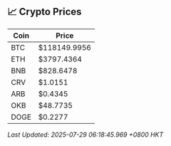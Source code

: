 ## 📈 Crypto Prices

| Coin | Price |
| ---- | ----- |
| BTC | $118149.9956 |
| ETH | $3797.4364 |
| BNB | $828.6478 |
| CRV | $1.0151 |
| ARB | $0.4345 |
| OKB | $48.7735 |
| DOGE | $0.2277 |

_Last Updated: 2025-07-29 06:18:45.969 +0800 HKT_